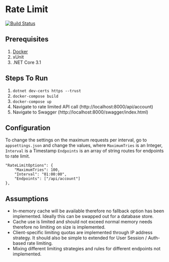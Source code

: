 # Rate Limit
[![Build Status](https://travis-ci.com/zzjrzz/RateLimit.svg?branch=master)](https://travis-ci.com/zzjrzz/RateLimit)

## Prerequisites
1. [Docker](https://www.docker.com/)
2. xUnit
3. .NET Core 3.1

## Steps To Run
1. `dotnet dev-certs https --trust`
2. `docker-compose build`
3. `docker-compose up`
4. Navigate to rate limited API call (http://localhost:8000/api/account)
5. Navigate to Swagger (http://localhost:8000/swagger/index.html)

## Configuration
To change the settings on the maximum requests per interval, go to `appsettings.json` and change the values,
where `MaximumTries` is an Integer, `Interval` is a Timestamp `Endpoints` is an array of string routes for endpoints to rate limit.
```
"RateLimitOptions": {
    "MaximumTries": 100,
    "Interval": "01:00:00",
    "Endpoints": ["/api/account"]
},
```
## Assumptions
- In-memory cache will be available therefore no fallback option has been implemented. Ideally this can be swapped out for a database store.
- Cache use is limited and should not exceed normal memory needs therefore no limiting on size is implemented.
- Client-specific limiting quotas are implemented through IP address strategy. It should also be simple to extended for User Session / Auth-based rate limiting.
- Mixing different limiting strategies and rules for different endpoints not implemented.
